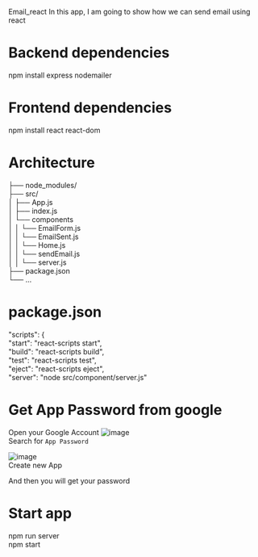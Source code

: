 Email_react
In this app, I am going to show how we can send email using react

# Backend dependencies
npm install express nodemailer

# Frontend dependencies
npm install react react-dom

# Architecture

├── node_modules/ <br>
├── src/<br>
│ ├── App.js<br>
│ ├── index.js<br>
│ └── components<br>
│ │ └── EmailForm.js<br>
│ │ └── EmailSent.js<br>
│ │ └── Home.js<br>
│ │ └── sendEmail.js<br>
│ │ └── server.js<br>
├── package.json<br>
└── ...<br>

# package.json
"scripts": { <br>
    "start": "react-scripts start",<br>
    "build": "react-scripts build",<br>
    "test": "react-scripts test",<br>
    "eject": "react-scripts eject",<br>
    "server": "node src/component/server.js"<br>

# Get App Password from google
Open your Google Account
![image](https://github.com/yashjaiswal5859/Email_react/assets/60476018/a976f021-01c9-4c04-8d38-414ba1bf9ab7) <br>
Search for `App Password`<br>

![image](https://github.com/yashjaiswal5859/Email_react/assets/60476018/84b5c698-d0f1-4091-b598-b169937cc8ec)<br>
Create new App<br>

And then you will get your password <br>

# Start app
npm run server <br>
npm start
